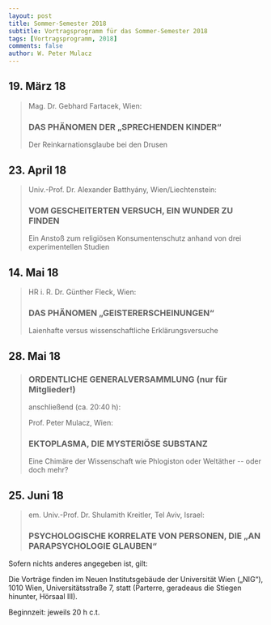 ```yaml
---
layout: post
title: Sommer-Semester 2018
subtitle: Vortragsprogramm für das Sommer-Semester 2018
tags: [Vortragsprogramm, 2018]
comments: false
author: W. Peter Mulacz
---
```


## 19. März 18
> Mag. Dr. Gebhard Fartacek, Wien:
> ### DAS PHÄNOMEN DER „SPRECHENDEN KINDER“
> Der Reinkarnationsglaube bei den Drusen

## 23. April 18
> Univ.-Prof. Dr. Alexander Batthyány, Wien/Liechtenstein:
> ### VOM GESCHEITERTEN VERSUCH, EIN WUNDER ZU FINDEN
> Ein Anstoß zum religiösen Konsumentenschutz anhand von drei experimentellen Studien


## 14. Mai 18
> HR i. R. Dr. Günther Fleck, Wien:
> ### DAS PHÄNOMEN „GEISTERERSCHEINUNGEN“
> Laienhafte versus wissenschaftliche Erklärungsversuche


## 28. Mai 18
> ### ORDENTLICHE GENERALVERSAMMLUNG (nur für Mitglieder!)
> anschließend (ca. 20:40 h):
> 
> Prof. Peter Mulacz, Wien:
> ### EKTOPLASMA, DIE MYSTERIÖSE SUBSTANZ
> Eine Chimäre der Wissenschaft wie Phlogiston oder Weltäther -- oder doch mehr?



## 25. Juni 18
> em. Univ.-Prof. Dr. Shulamith Kreitler, Tel Aviv, Israel:
> ### PSYCHOLOGISCHE KORRELATE VON PERSONEN, DIE „AN PARAPSYCHOLOGIE GLAUBEN“





Sofern nichts anderes angegeben ist, gilt:

Die Vorträge finden im Neuen Institutsgebäude der Universität Wien („NIG“), 1010 Wien, Universitätsstraße 7, statt (Parterre, geradeaus die Stiegen hinunter, Hörsaal III).

Beginnzeit: jeweils 20 h c.t.
